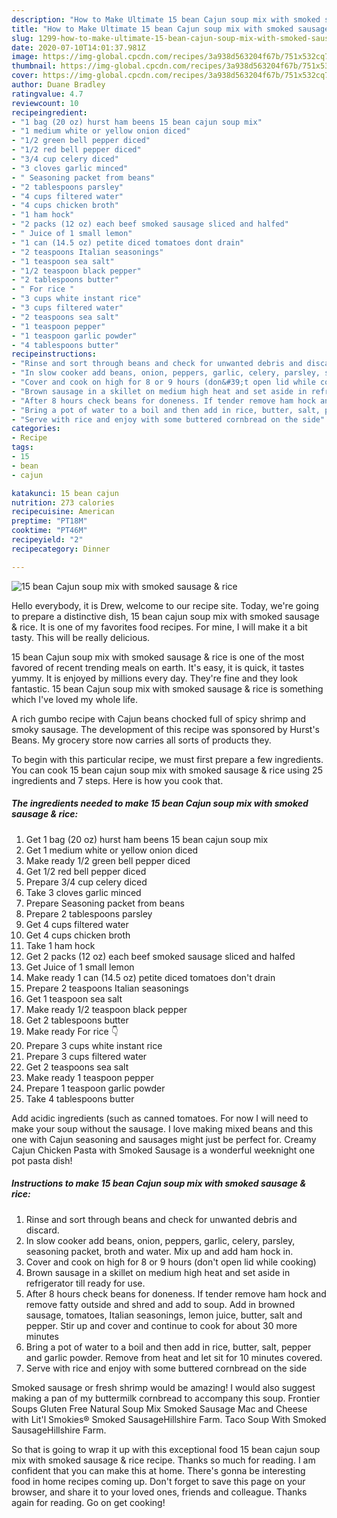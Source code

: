 ```yaml
---
description: "How to Make Ultimate 15 bean Cajun soup mix with smoked sausage &amp;amp; rice"
title: "How to Make Ultimate 15 bean Cajun soup mix with smoked sausage &amp;amp; rice"
slug: 1299-how-to-make-ultimate-15-bean-cajun-soup-mix-with-smoked-sausage-and-amp-rice
date: 2020-07-10T14:01:37.981Z
image: https://img-global.cpcdn.com/recipes/3a938d563204f67b/751x532cq70/15-bean-cajun-soup-mix-with-smoked-sausage-rice-recipe-main-photo.jpg
thumbnail: https://img-global.cpcdn.com/recipes/3a938d563204f67b/751x532cq70/15-bean-cajun-soup-mix-with-smoked-sausage-rice-recipe-main-photo.jpg
cover: https://img-global.cpcdn.com/recipes/3a938d563204f67b/751x532cq70/15-bean-cajun-soup-mix-with-smoked-sausage-rice-recipe-main-photo.jpg
author: Duane Bradley
ratingvalue: 4.7
reviewcount: 10
recipeingredient:
- "1 bag (20 oz) hurst ham beens 15 bean cajun soup mix"
- "1 medium white or yellow onion diced"
- "1/2 green bell pepper diced"
- "1/2 red bell pepper diced"
- "3/4 cup celery diced"
- "3 cloves garlic minced"
- " Seasoning packet from beans"
- "2 tablespoons parsley"
- "4 cups filtered water"
- "4 cups chicken broth"
- "1 ham hock"
- "2 packs (12 oz) each beef smoked sausage sliced and halfed"
- " Juice of 1 small lemon"
- "1 can (14.5 oz) petite diced tomatoes dont drain"
- "2 teaspoons Italian seasonings"
- "1 teaspoon sea salt"
- "1/2 teaspoon black pepper"
- "2 tablespoons butter"
- " For rice "
- "3 cups white instant rice"
- "3 cups filtered water"
- "2 teaspoons sea salt"
- "1 teaspoon pepper"
- "1 teaspoon garlic powder"
- "4 tablespoons butter"
recipeinstructions:
- "Rinse and sort through beans and check for unwanted debris and discard."
- "In slow cooker add beans, onion, peppers, garlic, celery, parsley, seasoning packet, broth and water. Mix up and add ham hock in."
- "Cover and cook on high for 8 or 9 hours (don&#39;t open lid while cooking)"
- "Brown sausage in a skillet on medium high heat and set aside in refrigerator till ready for use."
- "After 8 hours check beans for doneness. If tender remove ham hock and remove fatty outside and shred and add to soup. Add in browned sausage, tomatoes, Italian seasonings, lemon juice, butter, salt and pepper. Stir up and cover and continue to cook for about 30 more minutes"
- "Bring a pot of water to a boil and then add in rice, butter, salt, pepper and garlic powder. Remove from heat and let sit for 10 minutes covered."
- "Serve with rice and enjoy with some buttered cornbread on the side"
categories:
- Recipe
tags:
- 15
- bean
- cajun

katakunci: 15 bean cajun 
nutrition: 273 calories
recipecuisine: American
preptime: "PT18M"
cooktime: "PT46M"
recipeyield: "2"
recipecategory: Dinner

---
```



![15 bean Cajun soup mix with smoked sausage &amp; rice](https://img-global.cpcdn.com/recipes/3a938d563204f67b/751x532cq70/15-bean-cajun-soup-mix-with-smoked-sausage-rice-recipe-main-photo.jpg)

Hello everybody, it is Drew, welcome to our recipe site. Today, we're going to prepare a distinctive dish, 15 bean cajun soup mix with smoked sausage &amp; rice. It is one of my favorites food recipes. For mine, I will make it a bit tasty. This will be really delicious.

15 bean Cajun soup mix with smoked sausage &amp; rice is one of the most favored of recent trending meals on earth. It's easy, it is quick, it tastes yummy. It is enjoyed by millions every day. They're fine and they look fantastic. 15 bean Cajun soup mix with smoked sausage &amp; rice is something which I've loved my whole life.

A rich gumbo recipe with Cajun beans chocked full of spicy shrimp and smoky sausage. The development of this recipe was sponsored by Hurst&#39;s Beans. My grocery store now carries all sorts of products they.


To begin with this particular recipe, we must first prepare a few ingredients. You can cook 15 bean cajun soup mix with smoked sausage &amp; rice using 25 ingredients and 7 steps. Here is how you cook that.

<!--inarticleads1-->

##### The ingredients needed to make 15 bean Cajun soup mix with smoked sausage &amp; rice:

1. Get 1 bag (20 oz) hurst ham beens 15 bean cajun soup mix
1. Get 1 medium white or yellow onion diced
1. Make ready 1/2 green bell pepper diced
1. Get 1/2 red bell pepper diced
1. Prepare 3/4 cup celery diced
1. Take 3 cloves garlic minced
1. Prepare  Seasoning packet from beans
1. Prepare 2 tablespoons parsley
1. Get 4 cups filtered water
1. Get 4 cups chicken broth
1. Take 1 ham hock
1. Get 2 packs (12 oz) each beef smoked sausage sliced and halfed
1. Get  Juice of 1 small lemon
1. Make ready 1 can (14.5 oz) petite diced tomatoes don&#39;t drain
1. Prepare 2 teaspoons Italian seasonings
1. Get 1 teaspoon sea salt
1. Make ready 1/2 teaspoon black pepper
1. Get 2 tablespoons butter
1. Make ready  For rice 👇
1. Prepare 3 cups white instant rice
1. Prepare 3 cups filtered water
1. Get 2 teaspoons sea salt
1. Make ready 1 teaspoon pepper
1. Prepare 1 teaspoon garlic powder
1. Take 4 tablespoons butter


Add acidic ingredients (such as canned tomatoes. For now I will need to make your soup without the sausage. I love making mixed beans and this one with Cajun seasoning and sausages might just be perfect for. Creamy Cajun Chicken Pasta with Smoked Sausage is a wonderful weeknight one pot pasta dish! 

<!--inarticleads2-->

##### Instructions to make 15 bean Cajun soup mix with smoked sausage &amp; rice:

1. Rinse and sort through beans and check for unwanted debris and discard.
1. In slow cooker add beans, onion, peppers, garlic, celery, parsley, seasoning packet, broth and water. Mix up and add ham hock in.
1. Cover and cook on high for 8 or 9 hours (don&#39;t open lid while cooking)
1. Brown sausage in a skillet on medium high heat and set aside in refrigerator till ready for use.
1. After 8 hours check beans for doneness. If tender remove ham hock and remove fatty outside and shred and add to soup. Add in browned sausage, tomatoes, Italian seasonings, lemon juice, butter, salt and pepper. Stir up and cover and continue to cook for about 30 more minutes
1. Bring a pot of water to a boil and then add in rice, butter, salt, pepper and garlic powder. Remove from heat and let sit for 10 minutes covered.
1. Serve with rice and enjoy with some buttered cornbread on the side


Smoked sausage or fresh shrimp would be amazing! I would also suggest making a pan of my buttermilk cornbread to accompany this soup. Frontier Soups Gluten Free Natural Soup Mix Smoked Sausage Mac and Cheese with Lit&#39;l Smokies® Smoked SausageHillshire Farm. Taco Soup With Smoked SausageHillshire Farm. 

So that is going to wrap it up with this exceptional food 15 bean cajun soup mix with smoked sausage &amp; rice recipe. Thanks so much for reading. I am confident that you can make this at home. There's gonna be interesting food in home recipes coming up. Don't forget to save this page on your browser, and share it to your loved ones, friends and colleague. Thanks again for reading. Go on get cooking!
